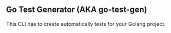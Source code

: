 ## Go Test Generator (AKA go-test-gen)

This CLI has to create automatically tests for your Golang project.

